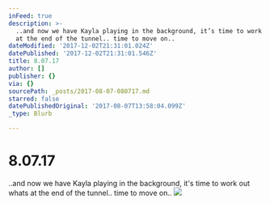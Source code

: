 ```yaml
---
inFeed: true
description: >-
  ..and now we have Kayla playing in the background, it’s time to work out whats
  at the end of the tunnel.. time to move on..
dateModified: '2017-12-02T21:31:01.024Z'
datePublished: '2017-12-02T21:31:01.546Z'
title: 8.07.17
author: []
publisher: {}
via: {}
sourcePath: _posts/2017-08-07-080717.md
starred: false
datePublishedOriginal: '2017-08-07T13:58:04.099Z'
_type: Blurb

---
```

# 8.07.17

..and now we have Kayla playing in the background, it's time to work out whats at the end of the tunnel.. time to move on..
![](https://the-grid-user-content.s3-us-west-2.amazonaws.com/f90b9edb-6e53-41e3-aa58-8a198f7c7634.jpg)